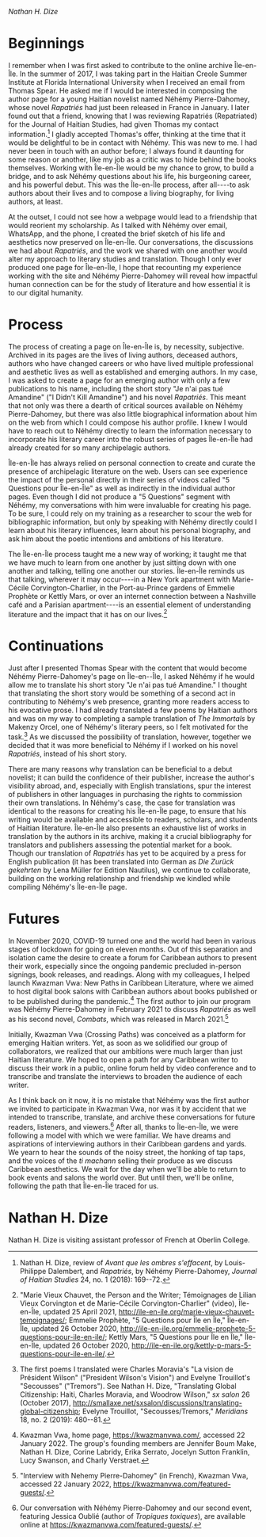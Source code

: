 *Nathan H. Dize*

Beginnings
==========

I remember when I was first asked to contribute to the online archive
Île-en-Île. In the summer of 2017, I was taking part in the Haitian
Creole Summer Institute at Florida International University when I
received an email from Thomas Spear. He asked me if I would be
interested in composing the author page for a young Haitian novelist
named Néhémy Pierre-Dahomey, whose novel *Rapatriés* had just been
released in France in January. I later found out that a friend, knowing
that I was reviewing Rapatriés (Repatriated) for the Journal of Haitian
Studies, had given Thomas my contact information.[^1] I gladly accepted
Thomas's offer, thinking at the time that it would be delightful to be
in contact with Néhémy. This was new to me. I had never been in touch
with an author before; I always found it daunting for some reason or
another, like my job as a critic was to hide behind the books
themselves. Working with Île-en-Île would be my chance to grow, to build
a bridge, and to ask Néhémy questions about his life, his burgeoning
career, and his powerful debut. This was the Île-en-Île process, after
all----to ask authors about their lives and to compose a living
biography, for living authors, at least.

At the outset, I could not see how a webpage would lead to a friendship
that would reorient my scholarship. As I talked with Néhémy over email,
WhatsApp, and the phone, I created the brief sketch of his life and
aesthetics now preserved on Île-en-Île. Our conversations, the
discussions we had about *Rapatriés*, and the work we shared with one
another would alter my approach to literary studies and translation.
Though I only ever produced one page for Île-en-Île, I hope that
recounting my experience working with the site and Néhémy Pierre-Dahomey
will reveal how impactful human connection can be for the study of
literature and how essential it is to our digital humanity.

Process
=======

The process of creating a page on Île-en-Île is, by necessity,
subjective. Archived in its pages are the lives of living authors,
deceased authors, authors who have changed careers or who have lived
multiple professional and aesthetic lives as well as established and
emerging authors. In my case, I was asked to create a page for an
emerging author with only a few publications to his name, including the
short story "Je n'ai pas tué Amandine" ("I Didn't Kill Amandine") and
his novel *Rapatriés*. This meant that not only was there a dearth of
critical sources available on Néhémy Pierre-Dahomey, but there was also
little biographical information about him on the web from which I could
compose his author profile. I knew I would have to reach out to Néhémy
directly to learn the information necessary to incorporate his literary
career into the robust series of pages Île-en-Île had already created
for so many archipelagic authors.

Île-en-Île has always relied on personal connection to create and curate
the presence of archipelagic literature on the web. Users can see
experience the impact of the personal directly in their series of videos
called "5 Questions pour Île-en-Île" as well as indirectly in the
individual author pages. Even though I did not produce a "5 Questions"
segment with Néhémy, my conversations with him were invaluable for
creating his page. To be sure, I could rely on my training as a
researcher to scour the web for bibliographic information, but only by
speaking with Néhémy directly could I learn about his literary
influences, learn about his personal biography, and ask him about the
poetic intentions and ambitions of his literature.

The Île-en-Île process taught me a new way of working; it taught me that
we have much to learn from one another by just sitting down with one
another and talking, telling one another our stories. Île-en-Île reminds
us that talking, wherever it may occur----in a New York apartment with
Marie-Cécile Corvington-Charlier, in the Port-au-Prince gardens of
Emmelie Prophète or Kettly Mars, or over an internet connection between
a Nashville café and a Parisian apartment----is an essential element of
understanding literature and the impact that it has on our lives.[^2]

Continuations
=============

Just after I presented Thomas Spear with the content that would become
Néhémy Pierre-Dahomey's page on Île-en--Île, I asked Néhémy if he would
allow me to translate his short story "Je n'ai pas tué Amandine." I
thought that translating the short story would be something of a second
act in contributing to Néhémy's web presence, granting more readers
access to his evocative prose. I had already translated a few poems by
Haitian authors and was on my way to completing a sample translation of
*The Immortals* by Makenzy Orcel, one of Néhémy's literary peers, so I
felt motivated for the task.[^3] As we discussed the possibility of
translation, however, together we decided that it was more beneficial to
Néhémy if I worked on his novel *Rapatriés*, instead of his short story.

There are many reasons why translation can be beneficial to a debut
novelist; it can build the confidence of their publisher, increase the
author's visibility abroad, and, especially with English translations,
spur the interest of publishers in other languages in purchasing the
rights to commission their own translations. In Néhémy's case, the case
for translation was identical to the reasons for creating his Île-en-Île
page, to ensure that his writing would be available and accessible to
readers, scholars, and students of Haitian literature. Île-en-Île also
presents an exhaustive list of works in translation by the authors in
its archive, making it a crucial bibliography for translators and
publishers assessing the potential market for a book. Though our
translation of *Rapatriés* has yet to be acquired by a press for English
publication (it has been translated into German as *Die Zurück
gekehrten* by Lena Müller for Edition Nautilus), we continue to
collaborate, building on the working relationship and friendship we
kindled while compiling Néhémy's Île-en-Île page.

Futures
=======

In November 2020, COVID-19 turned one and the world had been in various
stages of lockdown for going on eleven months. Out of this separation
and isolation came the desire to create a forum for Caribbean authors to
present their work, especially since the ongoing pandemic precluded
in-person signings, book releases, and readings. Along with my
colleagues, I helped launch Kwazman Vwa: New Paths in Caribbean
Literature, where we aimed to host digital book salons with Caribbean
authors about books published or to be published during the
pandemic.[^4] The first author to join our program was Néhémy
Pierre-Dahomey in February 2021 to discuss *Rapatriés* as well as his
second novel, *Combats*, which was released in March 2021.[^5]

Initially, Kwazman Vwa (Crossing Paths) was conceived as a platform for
emerging Haitian writers. Yet, as soon as we solidified our group of
collaborators, we realized that our ambitions were much larger than just
Haitian literature. We hoped to open a path for any Caribbean writer to
discuss their work in a public, online forum held by video conference
and to transcribe and translate the interviews to broaden the audience
of each writer.

As I think back on it now, it is no mistake that Néhémy was the first
author we invited to participate in Kwazman Vwa, nor was it by accident
that we intended to transcribe, translate, and archive these
conversations for future readers, listeners, and viewers.[^6] After all,
thanks to Île-en-Île, we were following a model with which we were
familiar. We have dreams and aspirations of interviewing authors in
their Caribbean gardens and yards. We yearn to hear the sounds of the
noisy street, the honking of tap taps, and the voices of the *ti
machann* selling their produce as we discuss Caribbean aesthetics. We
wait for the day when we'll be able to return to book events and salons
the world over. But until then, we'll be online, following the path that
Île-en-Île traced for us.

Nathan H. Dize
==============

Nathan H. Dize is visiting assistant professor of French at Oberlin
College.

[^1]: Nathan H. Dize, review of *Avant que les ombres s'effacent*, by
    Louis-Philippe Dalembert, and *Rapatriés*, by Néhémy Pierre-Dahomey,
    *Journal of Haitian Studies* 24, no. 1 (2018): 169--72.

[^2]: "Marie Vieux Chauvet, the Person and the Writer; Témoignages de
    Lilian Vieux Corvington et de Marie-Cécile Corvington-Charlier"
    (video), Île-en-Île, updated 25 April 2021,
    <http://ile-en-ile.org/marie-vieux-chauvet-temoignages/>; Emmelie
    Prophète, "5 Questions pour Île en Île," Île-en-Île, updated 26
    October 2020,
    <http://ile-en-ile.org/emmelie-prophete-5-questions-pour-ile-en-ile/>;
    Kettly Mars, "5 Questions pour Île en Île," Île-en-Île, updated 26
    October 2020,
    http://ile-en-ile.org/kettly-p-mars-5-questions-pour-ile-en-ile/.

[^3]: The first poems I translated were Charles Moravia's "La vision de
    Président Wilson" ("President Wilson's Vision") and Evelyne
    Trouillot's "Secousses" ("Tremors"). See Nathan H. Dize,
    "Translating Global Citizenship: Haiti, Charles Moravia, and Woodrow
    Wilson," *sx salon* 26 (October 2017),
    http://smallaxe.net/sxsalon/discussions/translating-global-citizenship;
    Evelyne Trouillot, "Secousses/Tremors," *Meridians* 18, no. 2
    (2019): 480--81.

[^4]: Kwazman Vwa, home page, https://kwazmanvwa.com/, accessed 22
    January 2022. The group's founding members are Jennifer Boum Make,
    Nathan H. Dize, Corine Labridy, Erika Serrato, Jocelyn Sutton
    Franklin, Lucy Swanson, and Charly Verstraet.

[^5]: "Interview with Nehemy Pierre-Dahomey" (in French), Kwazman Vwa,
    accessed 22 January 2022, https://kwazmanvwa.com/featured-guests/.

[^6]: Our conversation with Néhémy Pierre-Dahomey and our second event,
    featuring Jessica Oublié (author of *Tropiques toxiques*), are
    available online at https://kwazmanvwa.com/featured-guests/.
